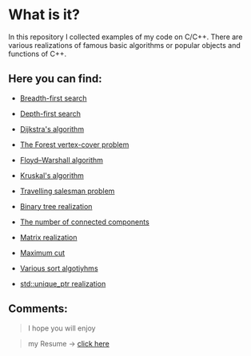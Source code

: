 # What is it?
 In this repository I collected examples of my code on C/C++. There are various realizations of famous basic algorithms or popular objects and functions of C++.
## Here you can find:
- [Breadth-first search](https://github.com/RuS2m/CODE/tree/master/BFS)

- [Depth-first search](https://github.com/RuS2m/CODE/tree/master/DFS)

- [Dijkstra's algorithm](https://github.com/RuS2m/CODE/tree/master/Dijkstra)

- [The Forest vertex-cover problem](https://github.com/RuS2m/CODE/tree/master/FVC)

- [Floyd–Warshall algorithm](https://github.com/RuS2m/CODE/tree/master/Floyd–Warshall)

- [Kruskal's algorithm](https://github.com/RuS2m/CODE/tree/master/Kruskal)

- [Travelling salesman problem](https://github.com/RuS2m/CODE/tree/master/TSP)

- [Binary tree realization](https://github.com/RuS2m/CODE/tree/master/bin_tree)

- [The number of connected components](https://github.com/RuS2m/CODE/tree/master/component_counter)

- [Matrix realization](https://github.com/RuS2m/CODE/tree/master/matrix)

- [Maximum cut](https://github.com/RuS2m/CODE/tree/master/max_cut)

- [Various sort algotiyhms](https://github.com/RuS2m/CODE/tree/master/sorts)

- [std::unique_ptr realization](https://github.com/RuS2m/CODE/tree/master/unique_ptr)

## Comments:
> I hope you will enjoy

> my Resume -> [click here](https://github.com/RuS2m/CODE/tree/master/CV.pdf)
